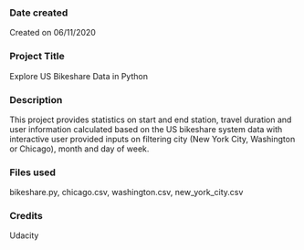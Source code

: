 ### Date created
Created on 06/11/2020

### Project Title
Explore US Bikeshare Data in Python

### Description
This project provides statistics on start and end station, travel duration and user information calculated based on the US bikeshare system data with interactive user provided inputs on filtering city (New York City, Washington or Chicago), month and day of week.

### Files used
bikeshare.py,
chicago.csv,
washington.csv,
new_york_city.csv

### Credits
Udacity
